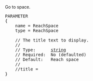Go to space.

<pre>
PARAMETER
{
    name = ReachSpace
    type = ReachSpace

    // The title text to display.
    //
    // Type:      <a href="String-Type">string</a>
    // Required:  No (defaulted)
    // Default:   Reach space
    //
    //title =
}
</pre>
